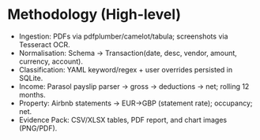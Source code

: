 # Methodology (High-level)
- Ingestion: PDFs via pdfplumber/camelot/tabula; screenshots via Tesseract OCR.
- Normalisation: Schema → Transaction(date, desc, vendor, amount, currency, account).
- Classification: YAML keyword/regex + user overrides persisted in SQLite.
- Income: Parasol payslip parser → gross → deductions → net; rolling 12 months.
- Property: Airbnb statements → EUR→GBP (statement rate); occupancy; net.
- Evidence Pack: CSV/XLSX tables, PDF report, and chart images (PNG/PDF).
